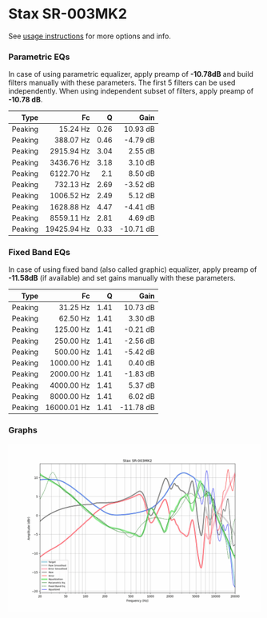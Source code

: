 # Stax SR-003MK2
See [usage instructions](https://github.com/jaakkopasanen/AutoEq#usage) for more options and info.

### Parametric EQs
In case of using parametric equalizer, apply preamp of **-10.78dB** and build filters manually
with these parameters. The first 5 filters can be used independently.
When using independent subset of filters, apply preamp of **-10.78 dB**.

| Type    | Fc          |    Q | Gain      |
|--------:|------------:|-----:|----------:|
| Peaking | 15.24 Hz    | 0.26 | 10.93 dB  |
| Peaking | 388.07 Hz   | 0.46 | -4.79 dB  |
| Peaking | 2915.94 Hz  | 3.04 | 2.55 dB   |
| Peaking | 3436.76 Hz  | 3.18 | 3.10 dB   |
| Peaking | 6122.70 Hz  | 2.1  | 8.50 dB   |
| Peaking | 732.13 Hz   | 2.69 | -3.52 dB  |
| Peaking | 1006.52 Hz  | 2.49 | 5.12 dB   |
| Peaking | 1628.88 Hz  | 4.47 | -4.41 dB  |
| Peaking | 8559.11 Hz  | 2.81 | 4.69 dB   |
| Peaking | 19425.94 Hz | 0.33 | -10.71 dB |

### Fixed Band EQs
In case of using fixed band (also called graphic) equalizer, apply preamp of **-11.58dB**
(if available) and set gains manually with these parameters.

| Type    | Fc          |    Q | Gain      |
|--------:|------------:|-----:|----------:|
| Peaking | 31.25 Hz    | 1.41 | 10.73 dB  |
| Peaking | 62.50 Hz    | 1.41 | 3.30 dB   |
| Peaking | 125.00 Hz   | 1.41 | -0.21 dB  |
| Peaking | 250.00 Hz   | 1.41 | -2.56 dB  |
| Peaking | 500.00 Hz   | 1.41 | -5.42 dB  |
| Peaking | 1000.00 Hz  | 1.41 | 0.40 dB   |
| Peaking | 2000.00 Hz  | 1.41 | -1.83 dB  |
| Peaking | 4000.00 Hz  | 1.41 | 5.37 dB   |
| Peaking | 8000.00 Hz  | 1.41 | 6.02 dB   |
| Peaking | 16000.01 Hz | 1.41 | -11.78 dB |

### Graphs
![](./Stax%20SR-003MK2.png)